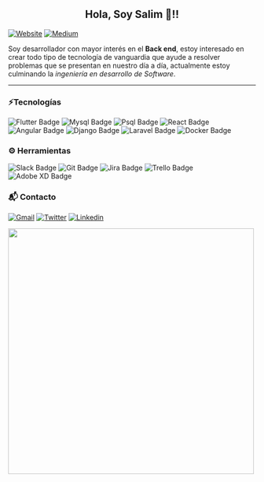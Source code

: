 <center><h2>Hola, Soy Salim 👋!!</h2></center>

[![Website](https://img.shields.io/badge/website-000000?style=for-the-badge&logo=About.me&logoColor=white)](https://own-blog-react.herokuapp.com/)
[![Medium](https://img.shields.io/badge/Medium-12100E?style=for-the-badge&logo=medium&logoColor=white)](https://medium.com/@salimvzqz)


Soy desarrollador con mayor interés en el **Back end**, estoy interesado en crear todo tipo de tecnología de vanguardia que ayude a resolver problemas que se presentan en nuestro día a día, actualmente estoy culminando la *ingeniería en desarrollo de Software*.

---

###  ⚡️Tecnologías

![Flutter Badge](https://img.shields.io/badge/Flutter-02569B?style=for-the-badge&logo=flutter&logoColor=white)
![Mysql Badge](https://img.shields.io/badge/MySQL-005C84?style=for-the-badge&logo=mysql&logoColor=white)
![Psql Badge](https://img.shields.io/badge/PostgreSQL-316192?style=for-the-badge&logo=postgresql&logoColor=white)
![React Badge](https://img.shields.io/badge/React-20232A?style=for-the-badge&logo=react&logoColor=61DAFB)
![Angular Badge](https://img.shields.io/badge/Angular-DD0031?style=for-the-badge&logo=angular&logoColor=white)
![Django Badge](https://img.shields.io/badge/Django-092E20?style=for-the-badge&logo=django&logoColor=white)
![Laravel Badge](https://img.shields.io/badge/Laravel-FF2D20?style=for-the-badge&logo=laravel&logoColor=white)
![Docker Badge](https://img.shields.io/badge/Docker-2CA5E0?style=for-the-badge&logo=docker&logoColor=white)


###  ⚙️ Herramientas
![Slack Badge](https://img.shields.io/badge/Slack-4A154B?style=for-the-badge&logo=slack&logoColor=white)
![Git Badge](https://img.shields.io/badge/Git-F05032?style=for-the-badge&logo=git&logoColor=white)
![Jira Badge](https://img.shields.io/badge/Jira-0052CC?style=for-the-badge&logo=Jira&logoColor=white)
![Trello Badge](https://img.shields.io/badge/Trello-0052CC?style=for-the-badge&logo=trello&logoColor=white)
![Adobe XD Badge](https://img.shields.io/badge/Adobe%20XD-470137?style=for-the-badge&logo=Adobe%20XD&logoColor=#FF61F6)


### 📬 Contacto

[![Gmail](https://img.shields.io/badge/Gmail-D14836?style=for-the-badge&logo=gmail&logoColor=white)](mailto:salimvzqz@gmail.com)
[![Twitter](https://img.shields.io/badge/Twitter-1DA1F2?style=for-the-badge&logo=twitter&logoColor=white)](https://twitter.com/salim_vazquez)
[![Linkedin](https://img.shields.io/badge/LinkedIn-0077B5?style=for-the-badge&logo=linkedin&logoColor=white)](https://www.linkedin.com/in/salim-vazquez-solis-6565b7170/)


<img src="https://github-readme-stats.vercel.app/api?username=SvS30&show_icons=true&count_private=true" width="500" height="auto"/>
